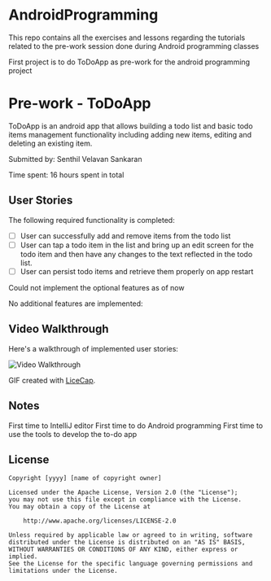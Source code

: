 # AndroidProgramming
This repo contains all the exercises and lessons regarding the tutorials related to the pre-work session done during Android programming classes

First project is to do ToDoApp as pre-work for the android programming project


# Pre-work - ToDoApp

ToDoApp is an android app that allows building a todo list and basic todo items management functionality including adding new items, editing and deleting an existing item.

Submitted by: Senthil Velavan Sankaran

Time spent: 16 hours spent in total

## User Stories

The following required functionality is completed:

 * [ ] User can successfully add and remove items from the todo list
 * [ ] User can tap a todo item in the list and bring up an edit screen for the todo item and then have any changes to the text reflected in the todo list.
 * [ ] User can persist todo items and retrieve them properly on app restart

Could not implement the optional features as of now

No additional features are implemented:


## Video Walkthrough 

Here's a walkthrough of implemented user stories:

<img src='http://www.i.imgur.com/NQPsYf4' title='Video Walkthrough' width='' alt='Video Walkthrough' />

GIF created with [LiceCap](http://www.cockos.com/licecap/).

## Notes

First time to IntelliJ editor
First time to do Android programming
First time to use the tools to develop the to-do app

## License

    Copyright [yyyy] [name of copyright owner]

    Licensed under the Apache License, Version 2.0 (the "License");
    you may not use this file except in compliance with the License.
    You may obtain a copy of the License at

        http://www.apache.org/licenses/LICENSE-2.0

    Unless required by applicable law or agreed to in writing, software
    distributed under the License is distributed on an "AS IS" BASIS,
    WITHOUT WARRANTIES OR CONDITIONS OF ANY KIND, either express or implied.
    See the License for the specific language governing permissions and
    limitations under the License.
